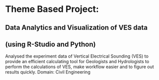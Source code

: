 # Theme Based Project:
## Data Analytics and Visualization of VES data
## (using R-Studio and Python)
Analysed the experiment data of Vertical Electrical Sounding (VES) to provide an efficient calculating tool for Geologists and Hydrologists to perform the calculations of VES, make workflow easier and to figure out results quickly. Domain: Civil Engineering
